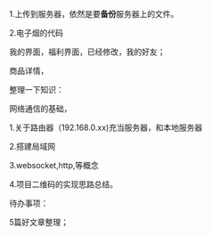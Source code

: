 1.上传到服务器，依然是要**备份**服务器上的文件。

2.电子烟的代码 

我的界面，福利界面，已经修改，我的好友；

商品详情，



整理一下知识：

网络通信的基础，

1.关于路由器（192.168.0.xx)充当服务器，和本地服务器

2.搭建局域网

3.websocket,http,等概念

4.项目二维码的实现思路总结。

待办事项：

5篇好文章整理；